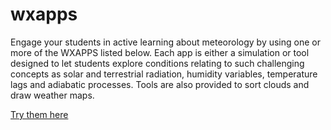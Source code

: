 # wxapps
Engage your students in active learning about meteorology by using one or more of the WXAPPS listed below.
Each app is either a simulation or tool designed to let students explore conditions relating to such challenging concepts as solar and terrestrial radiation, humidity variables, temperature lags and adiabatic processes. Tools are also provided to sort clouds and draw weather maps.

[Try them here](https://pboysen.github.io/wxapps/index.html)